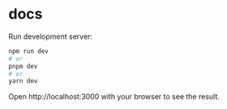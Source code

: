 # docs

Run development server:

```bash
npm run dev
# or
pnpm dev
# or
yarn dev
```

Open http://localhost:3000 with your browser to see the result.
